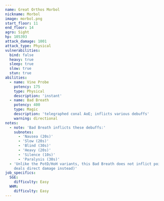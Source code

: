 ```yaml
---
name: Great Orthos Morbol
nickname: Morbol
image: morbol.png
start_floor: 11
end_floor: 14
agro: Sight
hp: 105393
attack_damage: 1001
attack_type: Physical
vulnerabilities:
  bind: false
  heavy: true
  sleep: true
  slow: true
  stun: true
abilities:
  - name: Vine Probe
    potency: 175
    type: Physical
    description: 'instant'
  - name: Bad Breath
    potency: 400
    type: Magic
    description: 'telegraphed conal AoE; inflicts various debuffs'
    warning: directional
notes:
  - note: 'Bad Breath inflicts these debuffs:'
    subnotes:
      - 'Nausea (20s)'
      - 'Slow (20s)'
      - 'Blind (30s)'
      - 'Heavy (20s)'
      - 'Silence (10s)'
      - 'Paralysis (30s)'
  - 'Unlike the PotD/HoH variants, this Bad Breath does not inflict poison (it
    deals direct damage instead)'
job_specifics:
  SGE:
    difficulty: Easy
  WHM:
    difficulty: Easy
---
```

